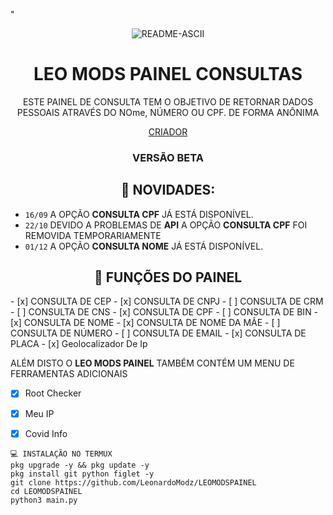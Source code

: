 <p>
"<p align="center" ><img src="https://i.ibb.co/Y73M72Z/README-ASCII.png" alt="README-ASCII" border="0">
</p>

<h1 align="center">LEO MODS PAINEL CONSULTAS</h1>

  <p align="center">
    ESTE PAINEL DE CONSULTA TEM O OBJETIVO DE RETORNAR DADOS PESSOAIS ATRAVÉS DO NOme, NÚMERO OU CPF. DE FORMA ANÔNIMA
  </p>
</p> 


<p align="center">
  <a href="https://github.com/LeonardoModz">CRIADOR</a>
</p>

<h3><p align="center">VERSÃO BETA</p></h3>
 
<h2 align="center">🙈  NOVIDADES:</h2>

* `16/09` A OPÇÃO **CONSULTA CPF** JÁ ESTÁ DISPONÍVEL.
* `22/10` DEVIDO A PROBLEMAS DE **API** A OPÇÃO **CONSULTA CPF** FOI REMOVIDA TEMPORARIAMENTE
* `01/12` A OPÇÃO **CONSULTA NOME** JÁ ESTÁ DISPONÍVEL.
 
<h2 align="center">📆  FUNÇÕES DO PAINEL</h2>
- [x] CONSULTA DE CEP
- [x] CONSULTA DE CNPJ
- [ ] CONSULTA DE CRM
- [ ] CONSULTA DE CNS
- [x] CONSULTA DE CPF
- [ ] CONSULTA DE BIN
- [x] CONSULTA DE NOME
- [x] CONSULTA DE NOME DA MÃE
- [ ] CONSULTA DE NÚMERO
- [ ] CONSULTA DE EMAIL
- [x] CONSULTA DE PLACA
- [x] Geolocalizador De Ip

ALÉM DISTO O **LEO MODS PAINEL** TAMBÉM CONTÉM UM MENU DE FERRAMENTAS ADICIONAIS

- [x] Root Checker
- [x] Meu IP
- [x] Covid Info


```
💻 INSTALAÇÃO NO TERMUX
pkg upgrade -y && pkg update -y
pkg install git python figlet -y
git clone https://github.com/LeonardoModz/LEOMODSPAINEL
cd LEOMODSPAINEL
python3 main.py
